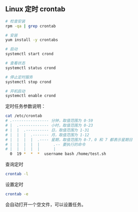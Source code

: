 
## Linux 定时 crontab

```bash
# 检查安装
rpm -qa | grep crontab

# 安装
yum install -y crontabs

# 启动
systemctl start crond

# 查看状态
systemctl status crond

# 停止定时服务
systemctl stop crond

# 开机启动
systemctl enable crond
```


定时任务参数说明：


```bash
cat /etc/crontab
# .---------------- 分钟，取值范围为 0-59
# |  .------------- 小时，取值范围为 0-23
# |  |  .---------- 日，取值范围为 1-31
# |  |  |  .------- 月，取值范围为 1-12
# |  |  |  |  .---- 星期，取值范围为 0-7，0 和 7 都表示星期日
# |  |  |  |  |      .-- 要执行的命令
# |  |  |  |  |      |
  0  19 *  *  *  username bash /home/test.sh
```

查询定时

```bash
crontab -l
```

设置定时

```bash
crontab -e
```
会自动打开一个空文件，可以设置任务。